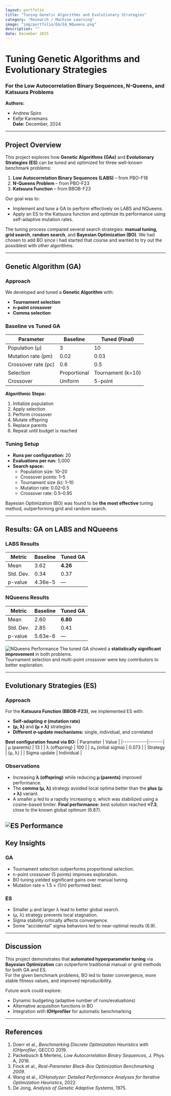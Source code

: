 ```yaml
---
layout: portfolio
title: "Tuning Genetic Algorithms and Evolutionary Strategies"
category: "Research / Machine Learning"
image: "img/portfolio/EA/EA_NQueens.png"
description: ""
date: December 2025
---
```


# Tuning Genetic Algorithms and Evolutionary Strategies  
### For the Low Autocorrelation Binary Sequences, N-Queens, and Katsuura Problems  

**Authors:**  
- Andrew Spiro 
- Eefje Karremans   
**Date:** December, 2024  

---

## Project Overview

This project explores how **Genetic Algorithms (GAs)** and **Evolutionary Strategies (ES)** can be tuned and optimized for three well-known benchmark problems:

1. **Low Autocorrelation Binary Sequences (LABS)** – from PBO-F18  
2. **N-Queens Problem** – from PBO-F23  
3. **Katsuura Function** – from BBOB-F23  

Our goal was to:
- Implement and tune a GA to perform effectively on LABS and NQueens.
- Apply an ES to the Katsuura function and optimize its performance using self-adaptive mutation rates.

The tuning process compared several search strategies: **manual tuning**, **grid search**, **random search**, and **Bayesian Optimization (BO)**.
We had chosen to add BO  since i had started that course and wanted to try out the possiblest with other algorithms.

---

## Genetic Algorithm (GA)

### Approach
We developed and tuned a **Genetic Algorithm** with:
- **Tournament selection**
- **n-point crossover**
- **Comma selection**

### Baseline vs Tuned GA

| Parameter | Baseline | Tuned (Final) |
|------------|-----------|---------------|
| Population (μ) | 3 | 10 |
| Mutation rate (pm) | 0.02 | 0.03 |
| Crossover rate (pc) | 0.6 | 0.5 |
| Selection | Proportional | Tournament (k=10) |
| Crossover | Uniform | 5-point |

**Algorithmic Steps:**
1. Initialize population  
2. Apply selection  
3. Perform crossover  
4. Mutate offspring  
5. Replace parents  
6. Repeat until budget is reached  

### Tuning Setup
- **Runs per configuration:** 20  
- **Evaluations per run:** 5,000  
- **Search space:**
  - Population size: 10–20  
  - Crossover points: 1–5  
  - Tournament size (k): 1–10  
  - Mutation rate: 0.02–0.5  
  - Crossover rate: 0.5–0.95  

Bayesian Optimization (BO) was found to be **the most effective** tuning method, outperforming grid and random search.

---

## Results: GA on LABS and NQueens

### LABS Results

| Metric | Baseline | Tuned GA |
|--------|-----------|----------|
| Mean | 3.62 | **4.26** |
| Std. Dev. | 0.34 | 0.37 |
| p-value | 4.36e-5 | — |


### NQueens Results

| Metric | Baseline | Tuned GA |
|--------|-----------|----------|
| Mean | 2.60 | **6.80** |
| Std. Dev. | 2.85 | 0.41 |
| p-value | 5.63e-6 | — |
![NQueens Performance](../img/portfolio/EA/EA_NQueens.png)
The tuned GA showed a **statistically significant improvement** in both problems.  
Tournament selection and multi-point crossover were key contributors to better exploration.

---

## Evolutionary Strategies (ES)

### Approach
For the **Katsuura Function (BBOB-F23)**, we implemented ES with:
- **Self-adapting σ (mutation rate)**  
- **(μ, λ)** and **(μ + λ)** strategies  
- **Different σ-update mechanisms:** single, individual, and correlated

**Best configuration found via BO:**
| Parameter | Value |
|------------|-------|
| μ (parents) | 13 |
| λ (offspring) | 100 |
| σ₀ (initial sigma) | 0.073 |
| Strategy | (μ, λ) |
| Sigma update | Individual |

### Observations
- Increasing **λ (offspring)** while reducing **μ (parents)** improved performance.  
- The **comma (μ, λ)** strategy avoided local optima better than the **plus (μ + λ)** variant.  
- A smaller μ led to a rapidly increasing σ, which was stabilized using a cosine-based limiter.
**Final performance:** best solution reached **≈7.3**, close to the known global optimum (6.87).


![ES Performance](../img/portfolio/EA/ES_func_eval.png)
---

## Key Insights

### GA
- Tournament selection outperforms proportional selection.  
- n-point crossover (5 points) improves exploration.  
- BO tuning yielded significant gains over manual tuning.  
- Mutation rate ≈ 1.5 × (1/n) performed best.  

### ES
- Smaller μ and larger λ lead to better global search.  
- (μ, λ) strategy prevents local stagnation.  
- Sigma stability critically affects convergence.  
- Some “accidental” sigma behaviors led to near-optimal results (6.9).

---

## Discussion

This project demonstrates that **automated hyperparameter tuning** via **Bayesian Optimization** can outperform traditional manual or grid methods for both GA and ES.  
For the given benchmark problems, BO led to faster convergence, more stable fitness values, and improved reproducibility.

Future work could explore:
- Dynamic budgeting (adaptive number of runs/evaluations)  
- Alternative acquisition functions in BO  
- Integration with **IOHprofiler** for automatic benchmarking  

---

## References
1. Doerr et al., *Benchmarking Discrete Optimization Heuristics with IOHprofiler*, GECCO 2019.  
2. Packebusch & Mertens, *Low Autocorrelation Binary Sequences*, J. Phys. A, 2016.  
3. Finck et al., *Real-Parameter Black-Box Optimization Benchmarking 2009*.  
4. Wang et al., *IOHanalyzer: Detailed Performance Analyses for Iterative Optimization Heuristics*, 2022.  
5. De Jong, *Analysis of Genetic Adaptive Systems*, 1975.  

